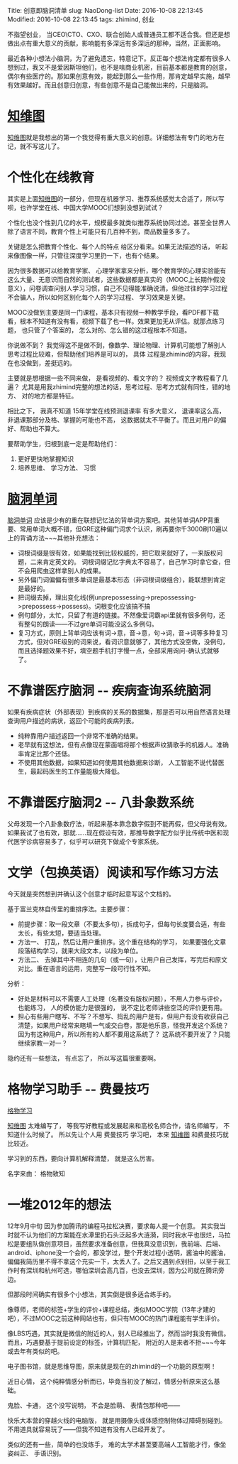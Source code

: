 Title: 创意即脑洞清单
slug: NaoDong-list
Date: 2016-10-08 22:13:45
Modified: 2016-10-08 22:13:45 
tags: zhimind, 创业  

不指望创业， 当CEO\CTO、CXO、联合创始人或普通员工都不适合我。但还是想做出点有重大意义的贡献，影响能有多深远有多深远的那种，当然，正面影响。

最近各种小想法小脑洞，为了避免遗忘，特意记下。反正每个想法肯定都有很多人想到过，我又不是爱因斯坦他们，也不是啥商业机密，目前基本都是教育的创意，偶尔有些医疗的。那如果创意有效，能起到那么一些作用，那肯定越早实施，越早有效果越好。而且创意归创意，有些创意不是自己能做出来的，只是脑洞。

# [知维图](zhimind.com)

[知维图](zhimind.com)就是我想出的第一个我觉得有重大意义的创意。详细想法有专门的地方在记，就不写这儿了。

#  个性化在线教育

其实是上面[知维图](zhimind.com)的一部分，但现在机器学习、推荐系统感觉太合适了，所以写呗，也许学堂在线、中国大学MOOC们想到没想到试试？  

个性化也没个性到几亿的水平，规模最多就类似推荐系统协同过滤。甚至全世界人除了语言不同，教育个性上可能只有几百种不到，商品数量多多了。

关键是怎么把教育个性化、每个人的特点 给区分看来。如果无法描述的话， 听起来像图像一样，只管往深度学习里扔一下，也有个结果。

因为很多数据可以给教育学家、 心理学家拿来分析，哪个教育学的心理实验能有这么大量、无意识而自然的测试者，这些数据都是真实的（MOOC上长期作假没意义），问卷调查问别人学习习惯，自己不见得能准确说清，但他过往的学习过程不会骗人，所以如何区别化每个人的学习过程、 学习效果是关键。

MOOC没做到主要是同一门课程，基本只有视频一种教学手段，看PDF都下载看，根本不知道有没有看，视频下载了也一样。效果更加无从评估。就那点练习题， 也只管了个答案的， 怎么对的、怎么错的这过程根本不知道。

你说做不到？ 我觉得这不是做不到，像数学、理论物理、计算机可能想了解别人思考过程比较难，但帮助他们培养是可以的， 具体 过程是zhimind的内容，我现在也没做到，差挺远的。

主要就是想根据一些不同来做， 是看视频的、看文字的？ 视频或文字教程看了几遍？ 尤其是用我zhimind完整的想法的话，思考过程、思考方式就有同性，错的地方、 对的地方都是特征。

相比之下， 我真不知道 15年学堂在线预测退课率 有多大意义， 退课率这么高， 非退课那部分及格、掌握的可能也不高， 这数据就太不平衡了。而且对用户的偏好、帮助也不算大。

要帮助学生，归根到底一定是帮助他们：

1. 更好更快地掌握知识
2. 培养思维、 学习方法、 习惯
    
# [脑洞单词](http://zhimind.com/reciteWord.html) 

[脑洞单词](http://zhimind.com/reciteWord.html) 应该是少有的重在联想记忆法的背单词方案吧。其他背单词APP背重要、常用单词大概不错，但GRE这种偏门词求个认识，刷再要你千3000刷10遍以上的背诵方法~~~其他补充想法：
  
- 词根词缀是很有效，如果能找到比较权威的，把它取来就好了，一来版权问题，二来肯定英文的。 词根词缀记忆字典太不容易了，自己学习时拿它查，但不会用爬虫这样拿别人的成果。
- 另外偏门词偏偏有很多单词是最基本形态（非词根词缀组合），能联想到肯定是最好的。
- 把词缀去掉，理出变化线(例unprepossessing->prepossessing->prepossess->possess)。词根变化应该搞不搞
- 例句部分，太忙，只留了有道的链接。不然像爱词霸api里就有很多例句，还有整句的朗读——不过gre单词可能没这么多例句。
- 复习方式，原则上背单词应该有词->意，音->意，句->词，音->词等多种复习方式，但对GRE级别的词来说，看词识意就够了，其他方式没空做，没例句，而且选择题效果不好，填空题手机打字慢一点，全部采用询问-确认式就够了。

# 不靠谱医疗脑洞 -- 疾病查询系统脑洞

如果有疾病症状（外部表现）到疾病的关系的数据集，那是否可以用自然语言处理查询用户描述的病状，返回个可能的疾病列表。
  
- 纯粹靠用户描述返回一个非常不准确的结果。
- 老早就有这想法，但有点像现在蒙面唱将那个根据声纹猜歌手的机器人。准确率肯定比那个还低。
- 不使用其他数据，如果知道如何使用其他数据来诊断， 人工智能不说代替医生，最起码医生的工作量能极大降低。

# 不靠谱医疗脑洞2 -- 八卦象数系统

父母发现一个八卦象数疗法，听起来基本靠念数字假到不能再假，但父母说有效。如果我试了也有效，那就……现在假设有效，那推导数字配方似乎比传统中医和现代医学诊病容易多了，似乎可以研究下做成个专家系统。

# 文学（包换英语）阅读和写作练习方法

今天就是突然想到并确认这个创意才临时起意写这个文档的。

基于富兰克林自传里的重排序法。主要步骤：

- 前提步骤：取一段文章（不要太多句），拆成句子，但每句长度要合适，有些太长，有些太短，要适当处理。 
- 方法一、 打乱，然后让用户重排序。这个重在结构的学习， 如果要强化文章段落结构学习，就来大段文本，以段为单位。
- 方法二、 去掉其中不相连的几句（或一句），让用户自己发挥，写完后和原文对比。重在语言的运用，完整写一段可行性不知。

分析：

- 好处是材料可以不需要人工处理（名著没有版权问题），不用人力参与评价，也能练习， 人的模仿能力是很强的， 说不定比老师讲些空泛的评价更有用。
- 担心有些用户瞎写、不写？不想写、捣乱的用户是有，但用户有没有收获自己清楚，如果用户经常来瞎填一气或交白卷，那是他乐意，怪我开发这个系统？因为有这种用户，所以所有的人都不要用这系统了？ 这系统不要开发了？只能继续家教一对一？

隐约还有一些想法， 有点忘了， 所以写这篇很重要啊。

# 格物学习助手 -- 费曼技巧

[格物学习](http://www.zhimind.com/gewu.html)

[知维图](zhimind.com) 太难编写了， 等我写好教程或发展起来和高校名师合作，请名师编写， 不知道什么时候了。 所以先让个人用 费曼技巧 学习吧， 本来 [知维图](zhimind.com) 和费曼技巧就比较近。

学习到的东西，要向计算机解释清楚， 就是这么厉害。

名字来由： 格物致知

# 一堆2012年的想法

12年9月中旬 因为参加腾讯的编程马拉松决赛，要求每人提一个创意。 其实我当时就不认为他们的方案能在水潭里扔石头泛起多大涟漪，同时我水平也很烂，马拉松是要组队做创意项目，虽然要求准备创意，但我真没意识到，我前端、后端、android、iphone没一个会的，都没学过，整个开发过程小透明，酱油中的酱油，偏偏我简历里不得不拿这个充实一下，太丢人了。之后又遇到点别扭，以至于我工作时有深圳和杭州可选，哪怕深圳会高几百，也没去深圳，因为公司就在腾讯旁边。

但那段时间确实有很多个小想法，其实倒是很多适合练手的。

像尊师，老师的标签+学生的评价+课程总结，类似MOOC学院（13年才建的吧），不过MOOC之前这种网站也有，但只有MOOC的热门课程能有学生评价。

像LBS巧遇，其实就是微信的附近的人，别人已经推出了，然而当时我没有微信。而且，巧遇要基于提前设定的标签，计算机匹配， 附近的人是来者不拒~~~今年或去年有类似的吧。

电子图书馆，就是思维导图，原来就是现在的zhimind的一个功能的原型啊！

近日心情， 这个纯粹情感分析而已，毕竟当初没了解过，情感分析原来这么基础。

鬼脸、卡通， 这个没写说明， 不会是脸萌、 表情包那种吧——

快乐大本营的穿越火线的电脑版， 就是用摄像头或体感控制物体过障碍别碰到。 不用道具就容易玩了——但我不知道有没有人已经开发了。

类似的还有一些，简单的也没练手， 难的太学术甚至要高端人工智能才行，像坐姿纠正、 手语识别。

